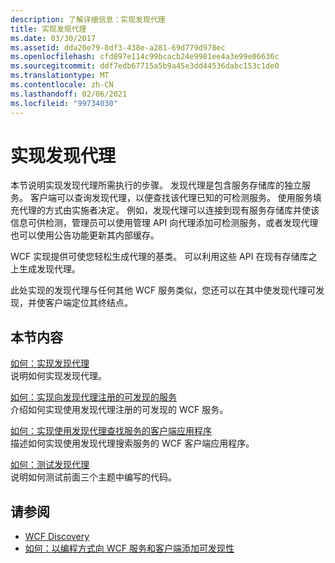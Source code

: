 ```yaml
---
description: 了解详细信息：实现发现代理
title: 实现发现代理
ms.date: 03/30/2017
ms.assetid: dda20e79-8df3-438e-a281-69d779d978ec
ms.openlocfilehash: cfd897e114c99bcacb24e9981ee4a3e99e06636c
ms.sourcegitcommit: ddf7edb67715a5b9a45e3dd44536dabc153c1de0
ms.translationtype: MT
ms.contentlocale: zh-CN
ms.lasthandoff: 02/06/2021
ms.locfileid: "99734030"
---
```

# <a name="implementing-a-discovery-proxy"></a>实现发现代理

本节说明实现发现代理所需执行的步骤。 发现代理是包含服务存储库的独立服务。 客户端可以查询发现代理，以便查找该代理已知的可检测服务。 使用服务填充代理的方式由实施者决定。 例如，发现代理可以连接到现有服务存储库并使该信息可供检测，管理员可以使用管理 API 向代理添加可检测服务，或者发现代理也可以使用公告功能更新其内部缓存。  
  
 WCF 实现提供可使您轻松生成代理的基类。 可以利用这些 API 在现有存储库之上生成发现代理。  
  
 此处实现的发现代理与任何其他 WCF 服务类似，您还可以在其中使发现代理可发现，并使客户端定位其终结点。  
  
## <a name="in-this-section"></a>本节内容  

 [如何：实现发现代理](how-to-implement-a-discovery-proxy.md)  
 说明如何实现发现代理。  
  
 [如何：实现向发现代理注册的可发现的服务](discoverable-service-that-registers-with-the-discovery-proxy.md)  
 介绍如何实现使用发现代理注册的可发现的 WCF 服务。  
  
 [如何：实现使用发现代理查找服务的客户端应用程序](client-app-discovery-proxy-to-find-a-service.md)  
 描述如何实现使用发现代理搜索服务的 WCF 客户端应用程序。  
  
 [如何：测试发现代理](how-to-test-the-discovery-proxy.md)  
 说明如何测试前面三个主题中编写的代码。  
  
## <a name="see-also"></a>请参阅

- [WCF Discovery](wcf-discovery.md)
- [如何：以编程方式向 WCF 服务和客户端添加可发现性](how-to-programmatically-add-discoverability-to-a-wcf-service-and-client.md)

